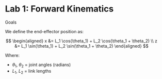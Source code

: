 # Lab 1: Forward Kinematics

Goals

We define the end-effector position as:

$$
\begin{aligned}
x &= L_1 \cos(\theta_1) + L_2 \cos(\theta_1 + \theta_2) \\
z &= L_1 \sin(\theta_1) + L_2 \sin(\theta_1 + \theta_2)
\end{aligned}
$$

Where:
- $\theta_1$, $\theta_2$ = joint angles (radians)
- $L_1$, $L_2$ = link lengths
